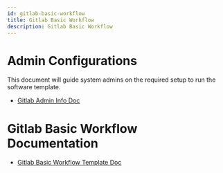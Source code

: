 ```yaml
---
id: gitlab-basic-workflow
title: Gitlab Basic Workflow
description: Gitlab Basic Workflow
---
```


# Admin Configurations

This document will guide system admins on the required setup to run the software template. 

- [Gitlab Admin Info Doc](GitlabAdminInfoDoc.md)

# Gitlab Basic Workflow Documentation

- [Gitlab Basic Workflow Template Doc](GitlabBasicDoc.md)
